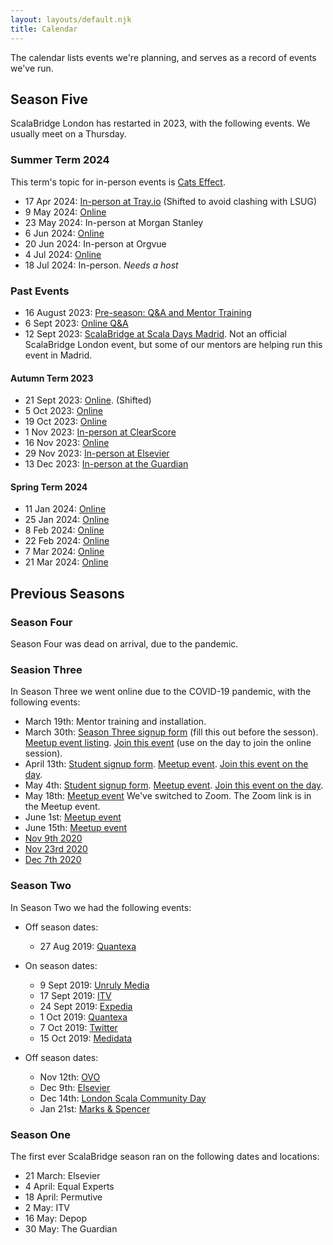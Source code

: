 ```yaml
---
layout: layouts/default.njk
title: Calendar
---
```

The calendar lists events we're planning, and serves as a record of events we've run.

## Season Five

ScalaBridge London has restarted in 2023, with the following events. We usually meet on a Thursday.

### Summer Term 2024

This term's topic for in-person events is [Cats Effect](https://typelevel.org/cats-effect/).

- 17 Apr 2024: [In-person at Tray.io](https://www.meetup.com/scalabridge-london/events/299749032/) (Shifted to avoid clashing with LSUG)
- 9 May 2024: [Online](https://www.meetup.com/scalabridge-london/events/300445464/)
- 23 May 2024: In-person at Morgan Stanley
- 6 Jun 2024: [Online](https://www.meetup.com/scalabridge-london/events/300445471/)
- 20 Jun 2024: In-person at Orgvue
- 4 Jul 2024: [Online](https://www.meetup.com/scalabridge-london/events/300445486/)
- 18 Jul 2024: In-person. *Needs a host*


### Past Events

- 16 August 2023: [Pre-season: Q&A and Mentor Training](https://www.meetup.com/scalabridge-london/events/295321990/)
- 6 Sept 2023: [Online Q&A](https://www.meetup.com/scalabridge-london/events/295736328/)
- 12 Sept 2023: [ScalaBridge at Scala Days Madrid](https://scaladays.org/madrid-2023/scala-bridge). Not an official ScalaBridge London event, but some of our mentors are helping run this event in Madrid.

#### Autumn Term 2023

- 21 Sept 2023: [Online](https://www.meetup.com/scalabridge-london/events/296100320/). (Shifted)
- 5 Oct 2023: [Online](https://www.meetup.com/scalabridge-london/events/296496049/)
- 19 Oct 2023: [Online](https://www.meetup.com/scalabridge-london/events/296768231/)
- 1 Nov 2023: [In-person at ClearScore](https://www.meetup.com/scalabridge-london/events/296513216/)
- 16 Nov 2023: [Online](https://www.meetup.com/scalabridge-london/events/296768281/)
- 29 Nov 2023: [In-person at Elsevier](https://www.meetup.com/scalabridge-london/events/296720093/)
- 13 Dec 2023: [In-person at the Guardian](https://www.meetup.com/scalabridge-london/events/296271082/)

#### Spring Term 2024

- 11 Jan 2024: [Online](https://www.meetup.com/scalabridge-london/events/298438584/)
- 25 Jan 2024: [Online](https://www.meetup.com/scalabridge-london/events/298710048/)
- 8 Feb 2024: [Online](https://www.meetup.com/scalabridge-london/events/298954296/)
- 22 Feb 2024: [Online](https://www.meetup.com/scalabridge-london/events/299215382/)
- 7 Mar 2024: [Online](https://www.meetup.com/scalabridge-london/events/299591497/)
- 21 Mar 2024: [Online](https://www.meetup.com/scalabridge-london/events/299747422/)

## Previous Seasons


### Season Four

Season Four was dead on arrival, due to the pandemic.


### Seasion Three

In Season Three we went online due to the COVID-19 pandemic, with the following events:

- March 19th: Mentor training and installation.
- March 30th: [Season Three signup form][season-3-signup] (fill this out before the sesson). [Meetup event listing][season-3-1-meetup]. [Join this event](https://eu.bbcollab.com/guest/a1d7181e404f40b58b11c37c62af823d) (use on the day to join the online session).
- April 13th: [Student signup form](https://docs.google.com/forms/d/e/1FAIpQLScqlrHSf0rUT333FQR8TDaHdMDYf7dTLqoUHHxQCpFXbhtizw/viewform). [Meetup event](https://www.meetup.com/ScalaBridge-London/events/269927607/). [Join this event on the day](https://eu.bbcollab.com/guest/c9178424a9834ec1a04d80edb3b95356).
- May 4th: [Student signup form](https://docs.google.com/forms/d/e/1FAIpQLSfkI8HRxH75g4aSmzEzS6IhC2dfRNPKjPDNt8hutbGt19RopQ/viewform). [Meetup event](https://www.meetup.com/ScalaBridge-London/events/270274736/). [Join this event on the day](https://eu.bbcollab.com/guest/c9178424a9834ec1a04d80edb3b95356).
- May 18th: [Meetup event](https://www.meetup.com/ScalaBridge-London/events/270646873/) We've switched to Zoom. The Zoom link is in the Meetup event.
- June 1st: [Meetup event](https://www.meetup.com/ScalaBridge-London/events/270646884/) 
- June 15th: [Meetup event](https://www.meetup.com/ScalaBridge-London/events/270646899/) 
- [Nov 9th 2020](https://www.meetup.com/ScalaBridge-London/events/qwsfbsybcpbmb/)
- [Nov 23rd 2020](https://www.meetup.com/ScalaBridge-London/events/qwsfbsybcpbfc/)
- [Dec 7th 2020](https://www.meetup.com/ScalaBridge-London/events/qwsfbsybcqbkb/)


### Season Two

In Season Two we had the following events:

- Off season dates: 
  - 27 Aug 2019: [Quantexa](https://www.meetup.com/ScalaBridge-London/events/264124441/)

- On season dates:
  - 9 Sept 2019: [Unruly Media](https://www.meetup.com/ScalaBridge-London/events/264245760/)
  - 17 Sept 2019: [ITV](https://www.meetup.com/ScalaBridge-London/events/264336332/)
  - 24 Sept 2019: [Expedia](https://www.meetup.com/ScalaBridge-London/events/264716127/)
  - 1 Oct 2019: [Quantexa](https://www.meetup.com/ScalaBridge-London/events/264966773/)
  - 7 Oct 2019: [Twitter](https://www.meetup.com/ScalaBridge-London/events/265319801/)
  - 15 Oct 2019: [Medidata](https://www.meetup.com/ScalaBridge-London/events/265471279/)

- Off season dates:
  - Nov 12th: [OVO](https://www.meetup.com/ScalaBridge-London/events/265769705/)
  - Dec 9th: [Elsevier](https://www.meetup.com/ScalaBridge-London/events/266381145/)
  - Dec 14th: [London Scala Community Day](https://www.meetup.com/london-scala/events/266639110/)
  - Jan 21st: [Marks & Spencer](https://www.meetup.com/ScalaBridge-London/events/266409022/)


### Season One

The first ever ScalaBridge season ran on the following dates and locations:

* 21 March: Elsevier
* 4 April: Equal Experts
* 18 April: Permutive
* 2 May: ITV
* 16 May: Depop
* 30 May: The Guardian

[quantexa]: https://www.quantexa.com/
[season-3-signup]: https://docs.google.com/forms/d/e/1FAIpQLSckueuSBamnwZtYixietp0zsu_jVSIm_-Xe6IJ8xTeX-fKFwg/viewform
[season-3-1-meetup]: https://www.meetup.com/ScalaBridge-London/events/269624052/
